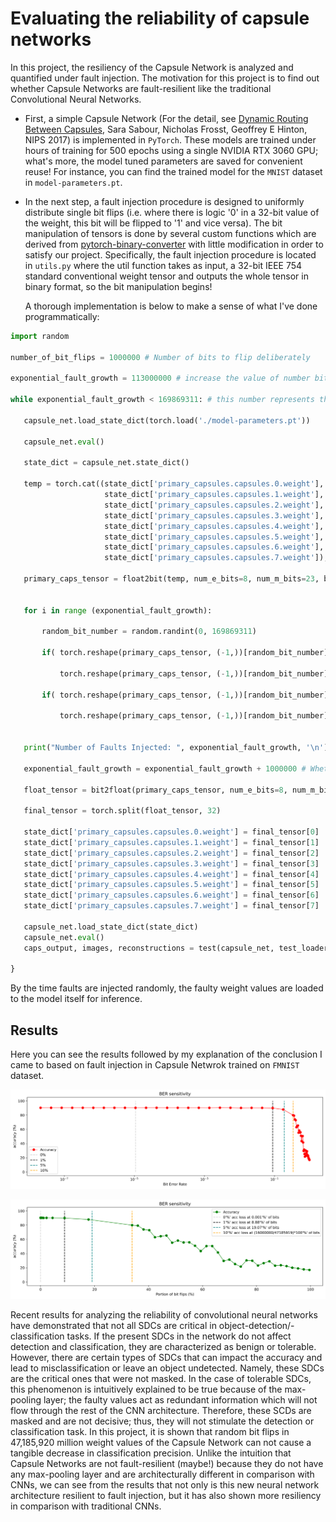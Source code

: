 
# Evaluating the reliability of capsule networks
In this project, the resiliency of the Capsule Network is analyzed and quantified under fault injection. The motivation for this project is to find out whether Capsule Networks are fault-resilient like the traditional Convolutional Neural Networks.

- First, a simple Capsule Network (For the detail, see [Dynamic Routing Between Capsules](https://arxiv.org/pdf/1710.09829.pdf), Sara Sabour, Nicholas Frosst, Geoffrey E Hinton, NIPS 2017) is implemented in `PyTorch`. These models are trained under hours of training for 500 epochs using a single NVIDIA RTX 3060 GPU; what's more, the model tuned parameters are saved for convenient reuse! For instance, you can find the trained model for the `MNIST` dataset in `model-parameters.pt`.

- In the next step, a fault injection procedure is designed to uniformly distribute single bit flips (i.e. where there is logic '0' in a 32-bit value of the weight, this bit will be flipped to '1' and vice versa). The bit manipulation of tensors is done by several custom functions which are derived from [pytorch-binary-converter](https://github.com/KarenUllrich/pytorch-binary-converter) with little modification in order to satisfy our project. Specifically, the fault injection procedure is located in `utils.py` where the util function takes as input, a 32-bit IEEE 754 standard conventional weight tensor and outputs the whole tensor in binary format, so the bit manipulation begins!

  A thorough implementation is below to make a sense of what I've done programmatically:
  
     



 ```python
import random

number_of_bit_flips = 1000000 # Number of bits to flip deliberately

exponential_fault_growth = 113000000 # increase the value of number bits to flip until it reaches this value

while exponential_fault_growth < 169869311: # this number represents the number of bits in the whole weight tensor

    capsule_net.load_state_dict(torch.load('./model-parameters.pt'))

    capsule_net.eval()

    state_dict = capsule_net.state_dict()

    temp = torch.cat((state_dict['primary_capsules.capsules.0.weight'],
                      state_dict['primary_capsules.capsules.1.weight'],
                      state_dict['primary_capsules.capsules.2.weight'],
                      state_dict['primary_capsules.capsules.3.weight'],
                      state_dict['primary_capsules.capsules.4.weight'],
                      state_dict['primary_capsules.capsules.5.weight'],
                      state_dict['primary_capsules.capsules.6.weight'], 
                      state_dict['primary_capsules.capsules.7.weight']), dim=0)

    primary_caps_tensor = float2bit(temp, num_e_bits=8, num_m_bits=23, bias=127.)

    
    for i in range (exponential_fault_growth):

        random_bit_number = random.randint(0, 169869311)  

        if( torch.reshape(primary_caps_tensor, (-1,))[random_bit_number] == float(0) ):

            torch.reshape(primary_caps_tensor, (-1,))[random_bit_number] = float(1)

        if( torch.reshape(primary_caps_tensor, (-1,))[random_bit_number] == float(1) ):

            torch.reshape(primary_caps_tensor, (-1,))[random_bit_number] = float(0)


    print("Number of Faults Injected: ", exponential_fault_growth, '\n')

    exponential_fault_growth = exponential_fault_growth + 1000000 # Whether by addition or *n to increase exponentially

    float_tensor = bit2float(primary_caps_tensor, num_e_bits=8, num_m_bits=23, bias=127.)

    final_tensor = torch.split(float_tensor, 32)

    state_dict['primary_capsules.capsules.0.weight'] = final_tensor[0]
    state_dict['primary_capsules.capsules.1.weight'] = final_tensor[1]
    state_dict['primary_capsules.capsules.2.weight'] = final_tensor[2]
    state_dict['primary_capsules.capsules.3.weight'] = final_tensor[3]
    state_dict['primary_capsules.capsules.4.weight'] = final_tensor[4]
    state_dict['primary_capsules.capsules.5.weight'] = final_tensor[5]
    state_dict['primary_capsules.capsules.6.weight'] = final_tensor[6]
    state_dict['primary_capsules.capsules.7.weight'] = final_tensor[7]

    capsule_net.load_state_dict(state_dict)
    capsule_net.eval()
    caps_output, images, reconstructions = test(capsule_net, test_loader)

}
```


  By the time faults are injected randomly, the faulty weight values are loaded to the model itself for inference. 
## Results

Here you can see the results followed by my explanation of the conclusion I came to based on fault injection in Capsule Netwrok trained on `FMNIST` dataset.
 
 ![alt text](https://raw.githubusercontent.com/amir-ghz/Capsule-Networks-Reliability/11a1ae2f4c830ac3a01b043a77a709601fdf2e20/result1.svg)
 
 ![alt text](https://raw.githubusercontent.com/amir-ghz/Capsule-Networks-Reliability/11a1ae2f4c830ac3a01b043a77a709601fdf2e20/results.svg)
 
Recent results for analyzing the reliability of convolutional neural networks have demonstrated that not all SDCs are critical in object-detection/-classification tasks. If the present SDCs in the network do not affect detection and classification, they are characterized as benign or tolerable. However, there are certain types of SDCs that can impact the accuracy and lead to misclassification or leave an object undetected. Namely, these SDCs are the critical ones that were not masked. In the case of tolerable SDCs, this phenomenon is intuitively explained to be true because of the max-pooling layer; the faulty values act as redundant information which will not flow through the rest of the CNN architecture. Therefore, these SCDs are masked and are not decisive; thus, they will not stimulate the detection or classification task. In this project, it is shown that random bit flips in 47,185,920 million weight values of the Capsule Network can not cause a tangible decrease in classification precision. Unlike the intuition that Capsule Networks are not fault-resilient (maybe!) because they do not have any max-pooling layer and are architecturally different in comparison with CNNs, we can see from the results that not only is this new neural network architecture resilient to fault injection, but it has also shown more resiliency in comparison with traditional CNNs.
 
